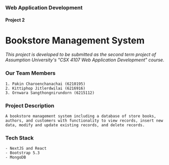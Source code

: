 ### Web Application Development
#### Project 2
     
Bookstore Management System
=====
*This project is developed to be submitted as the second term project of Assumption University's "CSX 4107 Web Application Development" course.*

### Our Team Members   
    1. Pakin Charoenchanachai (6210195)
    2. Kittiphop Jitlerdwilai (6216916)
    3. Ornwara Sangthongnirundorn (6215112)

### Project Description
    A bookstore management system including a database of store books, authors, and customers with functionality to view records, insert new data, modify and update existing records, and delete records.

### Tech Stack
    - NextJS and React
    - Bootstrap 5.3
    - MongoDB